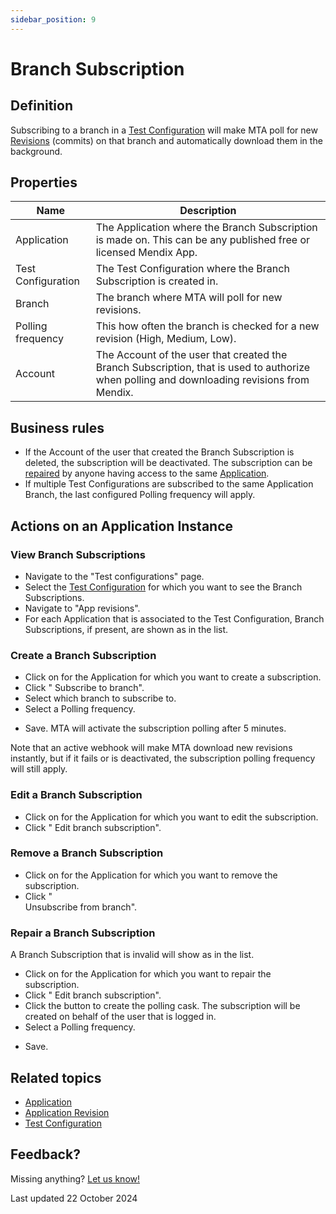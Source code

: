 ```yaml
---
sidebar_position: 9
---
```


# Branch Subscription

## Definition

Subscribing to a branch in a [Test Configuration](test-configuration) will make MTA poll for new [Revisions](application-revision) (commits) on that branch and automatically download them in the background. 

<!-- Additionally, a Webhook can be created in the [Application](application) under test, that will inform MTA of new revisions immediately. -->

## Properties
| Name               | Description                                                                                                                                 |
| ------------------ | ------------------------------------------------------------------------------------------------------------------------------------------- |
| Application        | The Application where the Branch Subscription is made on. This can be any published free or licensed Mendix App.                            |
| Test Configuration | The Test Configuration where the Branch Subscription is created in.                                                                         |
| Branch             | The branch where MTA will poll for new revisions.                                                                                           |
| Polling frequency  | This how often the branch is checked for a new revision (High, Medium, Low).                                                                |
| Account            | The Account of the user that created the Branch Subscription, that is used to authorize when polling and downloading revisions from Mendix. |

<!--    | Webhook    | An indication whether a Webhook is created in the Application under test, to inform MTA of new revisions. | --> 

## Business rules
- If the Account of the user that created the Branch Subscription is deleted, the subscription will be deactivated. The subscription can be [repaired](#repair-a-branch-subscription) by anyone having access to the same [Application](application).
- If multiple Test Configurations are subscribed to the same Application Branch, the last configured Polling frequency will apply.


## Actions on an Application Instance

### View Branch Subscriptions

- Navigate to the "Test configurations" page.
- Select the [Test Configuration](test-configuration) for which you want to see the Branch Subscriptions.
- Navigate to "App revisions".
- For each Application that is associated to the Test Configuration, Branch Subscriptions, if present, are shown as <font color="#21c359"> <i class="fal fa-code-branch"></i> </font> in the list. 

### Create a Branch Subscription

- Click on <i class="fas fa-ellipsis"></i> for the Application for which you want to create a subscription.
- Click "<i class="fal fa-code-branch"></i> Subscribe to branch".
- Select which branch to subscribe to.
- Select a Polling frequency.
<!-- - Select whether to create a Webhook (only available for Mendix Apps stored in a Git repository). -->
- Save. MTA will activate the subscription polling after 5 minutes. 
<!--The webhook, if selected, will be active immediately. -->

Note that an active webhook will make MTA download new revisions instantly, but if it fails or is deactivated, the subscription polling frequency will still apply.


### Edit a Branch Subscription

- Click on <i class="fas fa-ellipsis"></i> for the Application for which you want to edit the subscription.
- Click "<i class="fal fa-code-branch"></i> Edit branch subscription".

### Remove a Branch Subscription

- Click on <i class="fas fa-ellipsis"></i> for the Application for which you want to remove the subscription.
- Click "<div class="fa-stack"><i class="fal fa-code-branch fa-stack-1x"></i><i class="fal fa-slash fa-stack-1x"></i></div>Unsubscribe from branch".

### Repair a Branch Subscription

A Branch Subscription that is invalid will show as <font color="#f99b1d"> <i class="fal fa-code-branch"></i> </font> in the list.

- Click on <i class="fas fa-ellipsis"></i> for the Application for which you want to repair the subscription.
- Click "<i class="fal fa-code-branch"></i> Edit branch subscription".
- Click the button to create the polling cask. The subscription will be created on behalf of the user that is logged in.
- Select a Polling frequency.
<!-- - If applicable, click the button to recreate the Webhook. -->
- Save.


## Related topics
- [Application](application)
- [Application Revision](application-revision)
- [Test Configuration](test-configuration)

## Feedback?
Missing anything? [Let us know!](mailto:support@menditect.com)

Last updated 22 October 2024